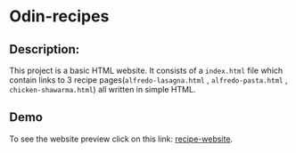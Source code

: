 # Odin-recipes
## Description:
This project is a basic HTML website. It consists of a `index.html` file which contain links to 3 recipe pages(`alfredo-lasagna.html` , `alfredo-pasta.html` , `chicken-shawarma.html`) all written in simple HTML.
## Demo
To see the website preview click on this link: [recipe-website](https://hashir-10.github.io/odin-recipes/index.html).